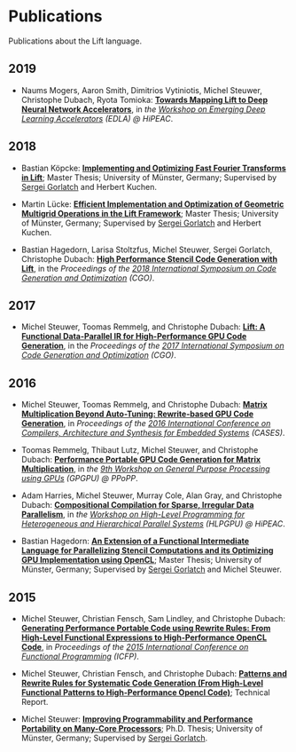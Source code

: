 # Publications

Publications about the Lift language.

## 2019

- Naums Mogers, Aaron Smith, Dimitrios Vytiniotis, Michel Steuwer, Christophe Dubach, Ryota Tomioka:
  [**Towards Mapping Lift to Deep Neural Network Accelerators**](https://www.lift-project.org/publications/2019/mogers2019dnnaccelerators.pdf), in *the [Workshop on Emerging Deep Learning Accelerators](https://www.hipeac.net/2019/valencia/#/schedule/sessions/7627/) (EDLA) @ HiPEAC*.

## 2018

- Bastian Köpcke:
  [**Implementing and Optimizing Fast Fourier Transforms in Lift**](https://www.lift-project.org/publications/2018/koepcke18masterthesis.pdf); Master Thesis; University of Münster, Germany; Supervised by  [Sergei Gorlatch](http://www.uni-muenster.de/PVS/mitarbeiter/gorlatch.html) and Herbert Kuchen.

- Martin Lücke:
 [**Efficient Implementation and Optimization of Geometric Multigrid Operations in the Lift Framework**](https://www.lift-project.org/publications/2018/luecke18masterthesis.pdf); Master Thesis; University of Münster, Germany; Supervised by  [Sergei Gorlatch](http://www.uni-muenster.de/PVS/mitarbeiter/gorlatch.html) and Herbert Kuchen.

- Bastian Hagedorn, Larisa Stoltzfus, Michel Steuwer, Sergei Gorlatch, Christophe Dubach:
  [**High Performance Stencil Code Generation with Lift**](https://www.lift-project.org/publications/2018/hagedorn18Stencils.pdf), in the *Proceedings of the [2018 International Symposium on Code Generation and Optimization](http://www.cgo.org) (CGO)*.

## 2017

- Michel Steuwer, Toomas Remmelg, and Christophe Dubach:
  [**Lift: A Functional Data-Parallel IR for High-Performance GPU Code Generation**](https://www.lift-project.org/publications/2017/steuwer17LiftIR.pdf), in the *Proceedings of the [2017 International Symposium on Code Generation and Optimization](http://www.cgo.org) (CGO)*.

## 2016

- Michel Steuwer, Toomas Remmelg, and Christophe Dubach:
  [**Matrix Multiplication Beyond Auto-Tuning: Rewrite-based GPU Code Generation**](https://www.lift-project.org/publications/2016/steuwer16beyondAutoTuning.pdf), in *Proceedings of the [2016 International Conference on Compilers, Architecture and Synthesis for Embedded Systems](http://www.esweek.org/cases/about) (CASES)*.

- Toomas Remmelg, Thibaut Lutz, Michel Steuwer, and Christophe Dubach:
  [**Performance Portable GPU Code Generation for Matrix Multiplication**](https://www.lift-project.org/publications/2016/remmelg16perfport.pdf), in *the [9th Workshop on General Purpose Processing using GPUs](http://conf.researchr.org/track/PPoPP-2016/GPGPU-2016-papers) (GPGPU) @ PPoPP*.

- Adam Harries, Michel Steuwer, Murray Cole, Alan Gray, and Christophe Dubach:
  [**Compositional Compilation for Sparse, Irregular Data Parallelism**](https://www.lift-project.org/publications/2016/harries16sparse.pdf), in *the [Workshop on High-Level Programming for Heterogeneous and Hierarchical Parallel Systems](https://sites.google.com/site/hlpgpu2016/) (HLPGPU) @ HiPEAC*.

- Bastian Hagedorn:
 [**An Extension of a Functional Intermediate Language for Parallelizing Stencil Computations and its Optimizing GPU Implementation using OpenCL**](https://www.lift-project.org/publications/2016/hagedorn16masterthesis.pdf); Master Thesis; University of Münster, Germany; Supervised by  [Sergei Gorlatch](http://www.uni-muenster.de/PVS/mitarbeiter/gorlatch.html) and Michel Steuwer.

## 2015

- Michel Steuwer, Christian Fensch, Sam Lindley, and Christophe Dubach:
  [**Generating Performance Portable Code using Rewrite Rules: From High-Level Functional Expressions to High-Performance OpenCL Code**](https://www.lift-project.org/publications/2015/steuwer15generating.pdf), in *Proceedings of the [2015 International Conference on Functional Programming](http://www.icfpconference.org/icfp2015/index.html) (ICFP)*.

- Michel Steuwer, Christian Fensch, and Christophe Dubach:
  [**Patterns and Rewrite Rules for Systematic Code Generation (From High-Level Functional Patterns to High-Performance Opencl Code)**](https://www.lift-project.org/publications/2015/steuwer15arxiv.pdf); Technical Report.

- Michel Steuwer:
  [**Improving Programmability and Performance Portability on Many-Core Processors**](https://www.lift-project.org/publications/2015/steuwer15phdthesis.pdf); Ph.D. Thesis; University of Münster, Germany; Supervised by [Sergei Gorlatch](http://www.uni-muenster.de/PVS/mitarbeiter/gorlatch.html).
